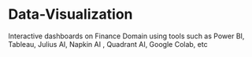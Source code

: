 # Data-Visualization
Interactive dashboards on Finance Domain using tools such as Power BI, Tableau, Julius AI, Napkin AI , Quadrant AI, Google Colab, etc
